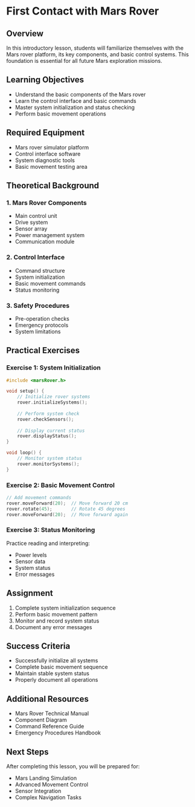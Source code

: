 # First Contact with Mars Rover

## Overview
In this introductory lesson, students will familiarize themselves with the Mars rover platform, its key components, and basic control systems. This foundation is essential for all future Mars exploration missions.

## Learning Objectives
- Understand the basic components of the Mars rover
- Learn the control interface and basic commands
- Master system initialization and status checking
- Perform basic movement operations

## Required Equipment
- Mars rover simulator platform
- Control interface software
- System diagnostic tools
- Basic movement testing area

## Theoretical Background

### 1. Mars Rover Components
- Main control unit
- Drive system
- Sensor array
- Power management system
- Communication module

### 2. Control Interface
- Command structure
- System initialization
- Basic movement commands
- Status monitoring

### 3. Safety Procedures
- Pre-operation checks
- Emergency protocols
- System limitations

## Practical Exercises

### Exercise 1: System Initialization
```cpp
#include <marsRover.h>

void setup() {
    // Initialize rover systems
    rover.initializeSystems();
    
    // Perform system check
    rover.checkSensors();
    
    // Display current status
    rover.displayStatus();
}

void loop() {
    // Monitor system status
    rover.monitorSystems();
}
```

### Exercise 2: Basic Movement Control
```cpp
// Add movement commands
rover.moveForward(20);  // Move forward 20 cm
rover.rotate(45);       // Rotate 45 degrees
rover.moveForward(20);  // Move forward again
```

### Exercise 3: Status Monitoring
Practice reading and interpreting:
- Power levels
- Sensor data
- System status
- Error messages

## Assignment
1. Complete system initialization sequence
2. Perform basic movement pattern
3. Monitor and record system status
4. Document any error messages

## Success Criteria
- Successfully initialize all systems
- Complete basic movement sequence
- Maintain stable system status
- Properly document all operations

## Additional Resources
- Mars Rover Technical Manual
- Component Diagram
- Command Reference Guide
- Emergency Procedures Handbook

## Next Steps
After completing this lesson, you will be prepared for:
- Mars Landing Simulation
- Advanced Movement Control
- Sensor Integration
- Complex Navigation Tasks
